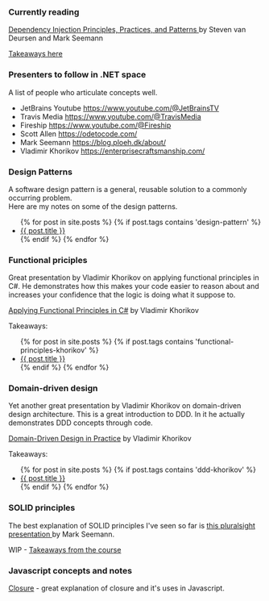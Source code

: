 ### Currently reading

<a href="https://www.manning.com/books/dependency-injection-principles-practices-patterns" target="_blank">Dependency Injection Principles, Practices, and Patterns </a> by Steven van Deursen and Mark Seemann

<a href="https://amelyan.com/2020/01/09/dependency-injection-principles-practices-patterns.html">Takeaways here</a>

### Presenters to follow in .NET space
A list of people who articulate concepts well. 

- JetBrains Youtube <a href="https://www.youtube.com/@JetBrainsTV">https://www.youtube.com/@JetBrainsTV</a>
- Travis Media <a href="https://www.youtube.com/@TravisMedia">https://www.youtube.com/@TravisMedia</a>
- Fireship <a href="https://www.youtube.com/@Fireship">https://www.youtube.com/@Fireship</a>
- Scott Allen <a href="https://odetocode.com/" target="_blank">https://odetocode.com/</a> 
- Mark Seemann <a href="https://blog.ploeh.dk/about/" target="_blank">https://blog.ploeh.dk/about/</a> 
- Vladimir Khorikov <a href="https://enterprisecraftsmanship.com/" target="_blank">https://enterprisecraftsmanship.com/</a> 

### Design Patterns

   A software design pattern is a general, reusable solution to a commonly occurring problem.  
   Here are my notes on some of the design patterns.

<ul>
  {% for post in site.posts %}
    {% if post.tags contains 'design-pattern' %}
      <li>
        <a href="{{ post.url | absolute_url}}">{{ post.title }}</a>
      </li>
     {% endif %}
  {% endfor %}
</ul>


### Functional priciples

Great presentation by Vladimir Khorikov on applying functional principles in C#. He demonstrates how this makes your code easier to reason about and increases your confidence that the logic is doing what it suppose to.

<a href="https://app.pluralsight.com/library/courses/csharp-applying-functional-principles/" target="_blank">Applying Functional Principles in C#</a>
by Vladimir Khorikov
   
Takeaways:

<ul>
  {% for post in site.posts %}
    {% if post.tags contains 'functional-principles-khorikov' %}
      <li>
        <a href="{{ post.url | absolute_url}}">{{ post.title }}</a>
      </li>
     {% endif %}
  {% endfor %}
</ul>

### Domain-driven design

Yet another great presentation by Vladimir Khorikov on domain-driven design architecture.  This is a great introduction to DDD.  In it he actually demonstrates DDD concepts through code. 

<a href="https://app.pluralsight.com/library/courses/domain-driven-design-in-practice/" target="_blank">Domain-Driven Design in Practice</a>
by Vladimir Khorikov

Takeaways:
<ul>
  {% for post in site.posts %}
    {% if post.tags contains 'ddd-khorikov' %}
      <li>
        <a href="{{ post.url | absolute_url}}">{{ post.title }}</a>
      </li>
     {% endif %}
  {% endfor %}
</ul>

### SOLID principles

The best explanation of SOLID principles I've seen so far is
<a href="https://app.pluralsight.com/library/courses/encapsulation-solid/table-of-contents" target="_blank">this pluralsight presentation </a>by Mark Seemann. 

WIP -   <a href="https://amelyan.com/2020/03/03/solid.html">Takeaways from the course</a>

### Javascript concepts and notes
 <a href="https://amelyan.com/2020/01/03/javascript-closures.html">Closure</a> - great explanation of closure and it's uses in Javascript.

